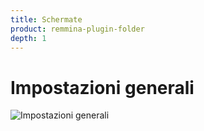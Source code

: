 ```yaml
---
title: Schermate
product: remmina-plugin-folder
depth: 1
---
```


# Impostazioni generali

![Impostazioni generali](/resources/remmina-plugin-folder/archive/latest/italian/general.png?classes=center)
